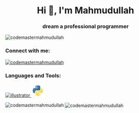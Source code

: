 <h1 align="center">Hi 👋, I'm Mahmudullah</h1>
<h3 align="center">dream a professional programmer</h3>

<p align="left"> <img src="https://komarev.com/ghpvc/?username=codemastermahmudullah&label=Profile%20views&color=0e75b6&style=flat" alt="codemastermahmudullah" /> </p>

<h3 align="left">Connect with me:</h3>
<p align="left">
<a href="https://fb.com/codemastermahmudullah" target="blank"><img align="center" src="https://raw.githubusercontent.com/rahuldkjain/github-profile-readme-generator/master/src/images/icons/Social/facebook.svg" alt="codemastermahmudullah" height="30" width="40" /></a>
</p>

<h3 align="left">Languages and Tools:</h3>
<p align="left"> <a href="https://www.adobe.com/in/products/illustrator.html" target="_blank" rel="noreferrer"> <img src="https://www.vectorlogo.zone/logos/adobe_illustrator/adobe_illustrator-icon.svg" alt="illustrator" width="40" height="40"/> </a> <a href="https://www.python.org" target="_blank" rel="noreferrer"> <img src="https://raw.githubusercontent.com/devicons/devicon/master/icons/python/python-original.svg" alt="python" width="40" height="40"/> </a> </p>

<p><img align="left" src="https://github-readme-stats.vercel.app/api/top-langs?username=codemastermahmudullah&show_icons=true&locale=en&layout=compact" alt="codemastermahmudullah" /></p>

<p>&nbsp;<img align="center" src="https://github-readme-stats.vercel.app/api?username=codemastermahmudullah&show_icons=true&locale=en" alt="codemastermahmudullah" /></p>

<!--
**codemastermahmudullah/codemastermahmudullah** is a ✨ _special_ ✨ repository because its `README.md` (this file) appears on your GitHub profile.

Here are some ideas to get you started:

- 🔭 I’m currently working on ...
- 🌱 I’m currently learning ...
- 👯 I’m looking to collaborate on ...
- 🤔 I’m looking for help with ...
- 💬 Ask me about ...
- 📫 How to reach me: ...
- 😄 Pronouns: ...
- ⚡ Fun fact: ...
-->
